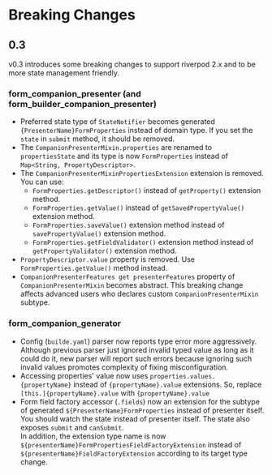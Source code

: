 # Breaking Changes

## 0.3

v0.3 introduces some breaking changes to support riverpod 2.x and to be more state management friendly.

### form_companion_presenter (and form_builder_companion_presenter)

* Preferred state type of `StateNotifier` becomes generated `{PresenterName}FormProperties` instead of domain type.
  If you set the `state` in `submit` method, it should be removed.
* The `CompanionPresenterMixin.properties` are renamed to `propertiesState` and its type is now `FormProperties` instead of `Map<String, PropertyDescriptor>`.
* The `CompanionPresenterMixinPropertiesExtension` extension is removed. You can use:
  * `FormProperties.getDescriptor()` instead of `getProperty()` extension method.
  * `FormProperties.getValue()` instead of `getSavedPropertyValue()` extension method.
  * `FormProperties.saveValue()` extension method instead of `savePropertyValue()` extension method.
  * `FormProperties.getFieldValidator()` extension method instead of `getPropertyValidator()` extension method.
* `PropertyDescriptor.value` property is removed. Use `FormProperties.getValue()` method instead.
* `CompanionPresenterFeatures get presenterFeatures` property of `CompanionPresenterMixin` becomes abstract. This breaking change affects advanced users who declares custom `CompanionPresenterMixin` subtype.

### form_companion_generator

* Config (`builde.yaml`) parser now reports type error more aggressively.
  Although previous parser just ignored invalid typed value as long as it could do it, new parser will report such errors because ignoring such invalid values promotes complexity of fixing misconfiguration.
* Accessing properties' value now uses `properties.values.{propertyName}` instead of `{propertyName}.value` extensions.
  So, replace `[this.]{propertyName}.value` with  `{propertyName}.value`
* Form field factory accessor (`.fields`) now an extension for the subtype of generated `${PresenterName}FormProperties` instead of presenter itself.  
  You should watch the state instead of presenter itself. The state also exposes `submit` and `canSubmit`.  
  In addition, the extension type name is now `${presenterName}FormPropertiesFieldFactoryExtension` instead of `${presenterName}FieldFactoryExtension` according to its target type change.
